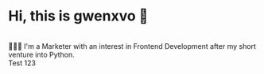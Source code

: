 # Hi, this is gwenxvo 👋
<br>
👩🏻‍💻 I'm a Marketer with an interest in Frontend Development after my short venture into Python.
<br>
Test 123

<!---
gwenxvo/gwenxvo is a ✨ special ✨ repository because its `README.md` (this file) appears on your GitHub profile.
You can click the Preview link to take a look at your changes.
--->
